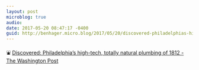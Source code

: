 ```yaml
---
layout: post
microblog: true
audio: 
date: 2017-05-20 08:47:17 -0400
guid: http://benhager.micro.blog/2017/05/20/discovered-philadelphias-hightech.html
---
```

⛲️ [Discovered: Philadelphia’s high-tech, totally natural plumbing of 1812 - The Washington Post](https://www.washingtonpost.com/news/retropolis/wp/2017/05/06/discovered-philadelphias-high-tech-totally-natural-plumbing-of-1812/)

